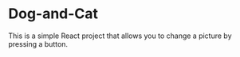 # Dog-and-Cat
This is a simple React project that allows you to change a picture by pressing a button.
